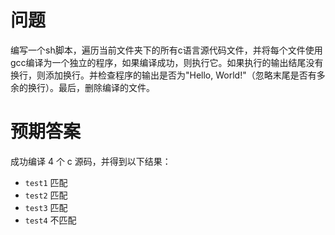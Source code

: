 # 问题

编写一个sh脚本，遍历当前文件夹下的所有c语言源代码文件，并将每个文件使用gcc编译为一个独立的程序，如果编译成功，则执行它。如果执行的输出结尾没有换行，则添加换行。并检查程序的输出是否为"Hello, World!"（忽略末尾是否有多余的换行）。最后，删除编译的文件。

# 预期答案

成功编译 4 个 c 源码，并得到以下结果：

- `test1` 匹配
- `test2` 匹配
- `test3` 匹配
- `test4` 不匹配
